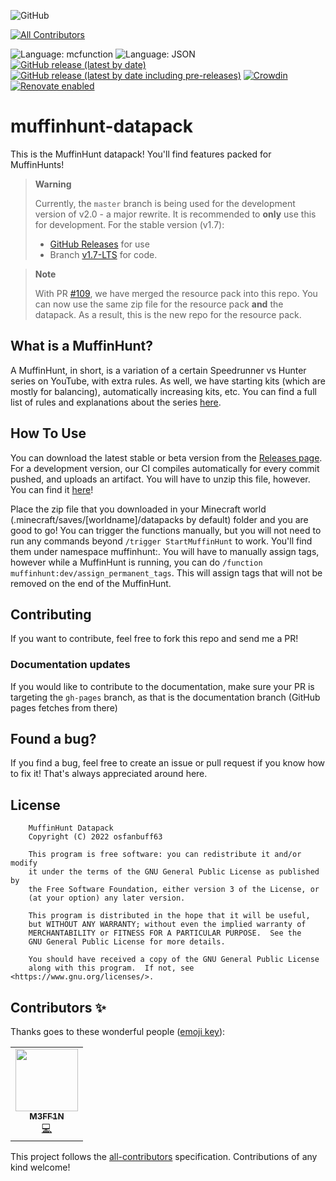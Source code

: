 ![GitHub](https://img.shields.io/github/license/osfanmuffin/muffinhunt-datapack?color=green)
<!-- ALL-CONTRIBUTORS-BADGE:START - Do not remove or modify this section -->
[![All Contributors](https://img.shields.io/badge/all_contributors-1-orange.svg?style=flat-square)](#contributors-)
<!-- ALL-CONTRIBUTORS-BADGE:END -->
![Language: mcfunction](https://img.shields.io/badge/language-mcfunction-red)
![Language: JSON](https://img.shields.io/badge/language-JSON-lightgray)
[![GitHub release (latest by date)](https://img.shields.io/github/v/release/osfanmuffin/muffinhunt-datapack)](https://github.com/osfanmuffin/muffinhunt-datapack/releases/latest)
[![GitHub release (latest by date including pre-releases)](https://img.shields.io/github/v/release/osfanmuffin/muffinhunt-datapack?color=orange&include_prereleases&label=pre-release)](https://github.com/osfanmuffin/muffinhunt-datapack/releases)
[![Crowdin](https://badges.crowdin.net/muffinhunt-datapack/localized.svg)](https://crowdin.com/project/muffinhunt-datapack)
[![Renovate enabled](https://img.shields.io/badge/renovate-enabled-brightgreen.svg)](https://renovatebot.com/)

# muffinhunt-datapack

This is the MuffinHunt datapack! You'll find features packed for MuffinHunts!

> **Warning**
>
> Currently, the `master` branch is being used for the development version of v2.0 - a major rewrite. It is recommended to **only** use this for development. For the stable version (v1.7):
>
>- [GitHub Releases](https://github.com/osfanmuffin/muffinhunt-datapack/releases) for use
>- Branch [v1.7-LTS](https://github.com/osfanmuffin/muffinhunt-datapack/tree/v1.7-LTS) for code.

> **Note**
>
> With PR [#109](https://github.com/osfanmuffin/muffinhunt-datapack/pull/109), we have merged the resource pack into this repo. You can now use the same zip file for the resource pack **and** the datapack. As a result, this is the new repo for the resource pack.

## What is a MuffinHunt?

A MuffinHunt, in short, is a variation of a certain Speedrunner vs Hunter series on YouTube, with extra rules. As well, we have starting kits (which are mostly for balancing), automatically increasing kits, etc. You can find a full list of rules and explanations about the series [here](https://osfanmuffin.github.io/muffinhunt-datapack/WhatIsAMuffinHunt).

## How To Use

You can download the latest stable or beta version from the [Releases page](https://github.com/osfanmuffin/muffinhunt-datapack/releases). For a development version, our CI compiles automatically for every commit pushed, and uploads an artifact. You will have to unzip this file, however. You can find it [here](https://github.com/osfanmuffin/muffinhunt-datapack/actions/workflows/ci.yml)!

Place the zip file that you downloaded in your Minecraft world (.minecraft/saves/[worldname]/datapacks by default) folder and you are good to go!
You can trigger the functions manually, but you will not need to run any commands beyond `/trigger StartMuffinHunt` to work. You'll find them under namespace muffinhunt:.
You will have to manually assign tags, however while a MuffinHunt is running, you can do `/function muffinhunt:dev/assign_permanent_tags`. This will assign tags that will not be removed on the end of the MuffinHunt.

## Contributing

If you want to contribute, feel free to fork this repo and send me a PR!

### Documentation updates

If you would like to contribute to the documentation, make sure your PR is targeting the `gh-pages` branch, as that is the documentation branch (GitHub pages fetches from there)

## Found a bug?

If you find a bug, feel free to create an issue or pull request if you know how to fix it! That's always appreciated around here.

## License

```text
    MuffinHunt Datapack
    Copyright (C) 2022 osfanbuff63

    This program is free software: you can redistribute it and/or modify
    it under the terms of the GNU General Public License as published by
    the Free Software Foundation, either version 3 of the License, or
    (at your option) any later version.

    This program is distributed in the hope that it will be useful,
    but WITHOUT ANY WARRANTY; without even the implied warranty of
    MERCHANTABILITY or FITNESS FOR A PARTICULAR PURPOSE.  See the
    GNU General Public License for more details.

    You should have received a copy of the GNU General Public License
    along with this program.  If not, see <https://www.gnu.org/licenses/>.
```

## Contributors ✨

Thanks goes to these wonderful people ([emoji key](https://allcontributors.org/docs/en/emoji-key)):

<!-- ALL-CONTRIBUTORS-LIST:START - Do not remove or modify this section -->
<!-- prettier-ignore-start -->
<!-- markdownlint-disable -->
<table>
  <tr>
    <td align="center"><a href="https://github.com/M3FF1N"><img src="https://avatars.githubusercontent.com/u/99350806?v=4?s=100" width="100px;" alt=""/><br /><sub><b>M3FF1N</b></sub></a><br /><a href="https://github.com/osfanbuff63/muffinhunt-datapack/commits?author=M3FF1N" title="Code">💻</a></td>
  </tr>
</table>

<!-- markdownlint-restore -->
<!-- prettier-ignore-end -->

<!-- ALL-CONTRIBUTORS-LIST:END -->

This project follows the [all-contributors](https://github.com/all-contributors/all-contributors) specification. Contributions of any kind welcome!
